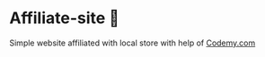 # Affiliate-site :money_mouth_face:                                                                                                                                                                    
Simple website affiliated with local store
 with help of <a href="http://johnelder.com/">Codemy.com</a>
